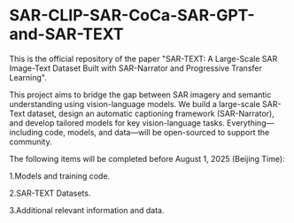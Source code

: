 # SAR-CLIP-SAR-CoCa-SAR-GPT-and-SAR-TEXT
This is the official repository of the paper "SAR-TEXT: A Large-Scale SAR Image-Text Dataset Built with SAR-Narrator and Progressive Transfer Learning".

This project aims to bridge the gap between SAR imagery and semantic understanding using vision-language models. We build a large-scale SAR-Text dataset, design an automatic captioning framework (SAR-Narrator), and develop tailored models for key vision-language tasks. Everything—including code, models, and data—will be open-sourced to support the community.

The following items will be completed before August 1, 2025 (Beijing Time):

1.Models and training code.

2.SAR-TEXT Datasets.

3.Additional relevant information and data.
